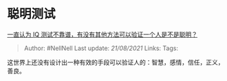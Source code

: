# 聪明测试
[一直认为 IQ 测试不靠谱，有没有其他方法可以验证一个人是不是聪明？](https://www.zhihu.com/question/19571706/answer/12521067)

> Author: #NellNell 
> Last update: *21/08/2021* 
> Links:
> Tags: 

这世界上还没有设计出一种有效的手段可以验证人的：智慧，感情，信任，正义，善良。